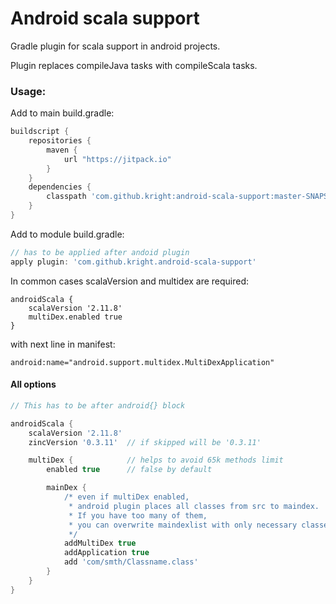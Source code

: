 # Android scala support
Gradle plugin for scala support in android projects.

Plugin replaces compileJava tasks with compileScala tasks.
### Usage:

Add to main build.gradle:
```groovy
buildscript {
    repositories {
        maven {
            url "https://jitpack.io"
        }
    }
    dependencies {
        classpath 'com.github.kright:android-scala-support:master-SNAPSHOT' // the newest version
    }
}
```

Add to module build.gradle:

```groovy
// has to be applied after andoid plugin
apply plugin: 'com.github.kright.android-scala-support'
```

In common cases scalaVersion and multidex are required:
```
androidScala {
    scalaVersion '2.11.8'
    multiDex.enabled true
}
```
with next line in manifest:
```
android:name="android.support.multidex.MultiDexApplication"
```


#### All options

```groovy
// This has to be after android{} block

androidScala {
    scalaVersion '2.11.8'
    zincVersion '0.3.11'  // if skipped will be '0.3.11'

    multiDex {            // helps to avoid 65k methods limit
        enabled true      // false by default

        mainDex {
            /* even if multiDex enabled,
             * android plugin places all classes from src to maindex.
             * If you have too many of them,
             * you can overwrite maindexlist with only necessary classes
             */
            addMultiDex true
            addApplication true
            add 'com/smth/Classname.class'
        }
    }
}
```
